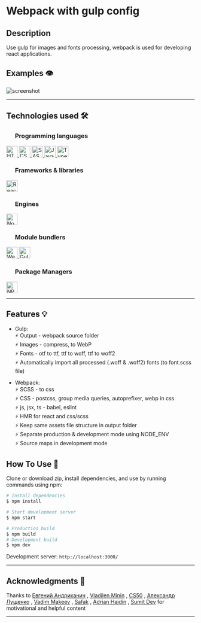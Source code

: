 # Webpack with gulp config

## Description

Use gulp for images and fonts processing, webpack is used for developing react applications.

## Examples 👁️

![screenshot](https://user-images.githubusercontent.com/91592743/136660499-3ddecab3-b6f0-4161-8438-d06424f94fc7.png)

---

## Technologies used 🛠️

<h3 align="left"> &nbsp  &nbsp  &nbsp Programming languages</h3>

<a href="https://www.w3.org/html/" target="_blank"> <img src="https://img.shields.io/badge/HTML5-E34F26?style=for-the-badge&logo=html5&logoColor=white" alt="HTML5" height="30"/> </a>
<a href="https://www.w3schools.com/css/" target="_blank"> <img src="https://img.shields.io/badge/CSS3-1572B6?style=for-the-badge&logo=css3&logoColor=white" alt="CSS3" height="30"/> </a>
<a href="https://sass-lang.com" target="_blank"> <img src="https://img.shields.io/badge/Sass-CC6699?style=for-the-badge&logo=sass&logoColor=white" alt="SASS" height="30"/> </a>
<a href="https://developer.mozilla.org/en-US/docs/Web/JavaScript" target="_blank"> <img src="https://img.shields.io/badge/JavaScript-323330?style=for-the-badge&logo=javascript&logoColor=F7DF1E" alt="JavaScript" height="30"/> </a>
<a href="https://www.typescriptlang.org/" target="_blank"> <img src="https://img.shields.io/badge/TypeScript-007ACC?style=for-the-badge&logo=typescript&logoColor=white" alt="TypeScript" height="30"/> </a>

<h3 align="left"> &nbsp  &nbsp  &nbsp Frameworks & libraries</h3>

<a href="https://reactjs.org/" target="_blank"> <img src="https://img.shields.io/badge/React-20232A?style=for-the-badge&logo=react&logoColor=61DAFB" alt="React" height="30"/> </a>

<h3 align="left"> &nbsp  &nbsp  &nbsp Engines</h3>
<a href="https://nodejs.org" target="_blank"> <img src="https://img.shields.io/badge/Node.js-339933?style=for-the-badge&logo=nodedotjs&logoColor=white" alt="Node" height="30"/> </a>

<h3 align="left"> &nbsp  &nbsp  &nbsp Module bundlers</h3>
<a href="https://webpack.js.org/" target="_blank"> <img src="https://img.shields.io/badge/Webpack-8DD6F9?style=for-the-badge&logo=Webpack&logoColor=white" alt="Webpack" height="30"/> </a>
<a href="https://gulpjs.com/" target="_blank"> <img src="https://camo.githubusercontent.com/24a8b85dbdb6df9aeec2b4542984926970cf73f01d5651d2f49c44269503521c/687474703a2f2f692e696d6775722e636f6d2f5270744a4d35512e706e67" alt="Gulp" height="30"/> </a>

<h3 align="left"> &nbsp  &nbsp  &nbsp Package Managers</h3>
<a href="https://www.npmjs.com/" target="_blank"> <img src="https://img.shields.io/badge/npm-CB3837?style=for-the-badge&logo=npm&logoColor=white" alt="NPM" height="30"/> </a>

---

## Features 💡

- Gulp:\
  ⚡️ Output - webpack source folder\
  ⚡️ Images - compress, to WebP\
  ⚡️ Fonts - otf to ttf, ttf to woff, ttf to woff2\
  ⚡️ Automatically import all processed (.woff & .woff2) fonts (to font.scss file)

- Webpack:\
  ⚡️ SCSS - to css\
  ⚡️ CSS - postcss, group media queries, autoprefixer, webp in css\
  ⚡️ js, jsx, ts - babel, eslint\
  ⚡️ HMR for react and css/scss\
  ⚡️ Keep same assets file structure in output folder\
  ⚡️ Separate production & development mode using NODE_ENV\
  ⚡️ Source maps in development mode

## How To Use 🔧

Clone or download zip, install dependencies, and use by running commands using npm:

```bash
# Install dependencies
$ npm install

# Start development server
$ npm start

# Production build
$ npm build
# Development build
$ npm dev
```

Development server: `http://localhost:3000/`

---

## Acknowledgments 🎁

Thanks to
[Евгений Андриканич](https://fls.guru/) ,
[Vladilen Minin](https://www.youtube.com/c/VladilenMinin) ,
[CS50](https://cs50.harvard.edu/college/2021/fall/) ,
[Александр Лущенко](https://itgid.info/) ,
[Vadim Makeev](https://www.youtube.com/channel/UCaTfYudJUVA8cV_But8KZVQ) ,
[Safak](https://github.com/safak) ,
[Adrian Hajdin](https://www.completepathtojavascriptmastery.com/) ,
[Sumit Dey](https://www.youtube.com/c/BackbenchCoder)
for motivational and helpful content

---
